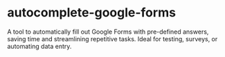 # autocomplete-google-forms
A tool to automatically fill out Google Forms with pre-defined answers, saving time and streamlining repetitive tasks. Ideal for testing, surveys, or automating data entry.
